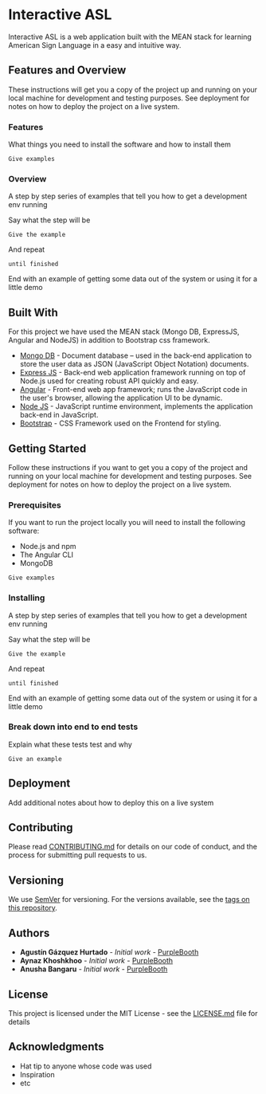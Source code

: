 # Interactive ASL

Interactive ASL is a web application built with the MEAN stack for learning American Sign Language in a easy and intuitive way.

## Features and Overview

These instructions will get you a copy of the project up and running on your local machine for development and testing purposes. See deployment for notes on how to deploy the project on a live system.

### Features

What things you need to install the software and how to install them

```
Give examples
```

### Overview

A step by step series of examples that tell you how to get a development env running

Say what the step will be

```
Give the example
```

And repeat

```
until finished
```

End with an example of getting some data out of the system or using it for a little demo

## Built With

For this project we have used the MEAN stack (Mongo DB, ExpressJS, Angular and NodeJS) in addition to Bootstrap css framework.

* [Mongo DB](https://www.mongodb.com/) - Document database – used in the back-end application to store the user data as JSON (JavaScript Object Notation) documents.
* [Express JS](https://expressjs.com/) - Back-end web application framework running on top of Node.js  used for creating robust API quickly and easy.
* [Angular](https://angular.io/) - Front-end web app framework; runs the JavaScript code in the user's browser, allowing the application UI to be dynamic.
* [Node JS](https://nodejs.org/en/) - JavaScript runtime environment, implements the application back-end in JavaScript.
* [Bootstrap](https://getbootstrap.com/) - CSS Framework used on the Frontend for styling.

## Getting Started

Follow these instructions if you want to get you a copy of the project  and running on your local machine for development and testing purposes. See deployment for notes on how to deploy the project on a live system.

### Prerequisites

If you want to run the project locally you will need to install the following software:

* Node.js and npm
* The Angular CLI
* MongoDB 



```
Give examples
```

### Installing

A step by step series of examples that tell you how to get a development env running

Say what the step will be

```
Give the example
```

And repeat

```
until finished
```

End with an example of getting some data out of the system or using it for a little demo


### Break down into end to end tests

Explain what these tests test and why

```
Give an example
```

## Deployment

Add additional notes about how to deploy this on a live system


## Contributing

Please read [CONTRIBUTING.md](https://gist.github.com/PurpleBooth/b24679402957c63ec426) for details on our code of conduct, and the process for submitting pull requests to us.

## Versioning

We use [SemVer](http://semver.org/) for versioning. For the versions available, see the [tags on this repository](https://github.com/your/project/tags). 

## Authors

* **Agustín Gázquez Hurtado** - *Initial work* - [PurpleBooth](https://github.com/PurpleBooth)
* **Aynaz Khoshkhoo** - *Initial work* - [PurpleBooth](https://github.com/PurpleBooth)
* **Anusha Bangaru** - *Initial work* - [PurpleBooth](https://github.com/PurpleBooth)

## License

This project is licensed under the MIT License - see the [LICENSE.md](LICENSE.md) file for details

## Acknowledgments

* Hat tip to anyone whose code was used
* Inspiration
* etc

